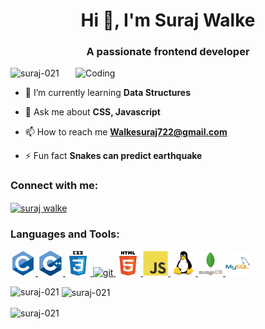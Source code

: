 <h1 align="center">Hi 👋, I'm Suraj Walke</h1>
<h3 align="center">A passionate frontend developer</h3>
<img align="right" alt="Coding" width="400" src="https://o.remove.bg/downloads/ffbd9be8-01f8-478f-b299-fb1e4433660d/png-transparent-html-logo-computer-programming-child-source-code-software-developer-text-line-technology-removebg-preview.png">

<p align="left"> <img src="https://komarev.com/ghpvc/?username=suraj-021&label=Profile%20views&color=0e75b6&style=flat" alt="suraj-021" /> </p>

- 🌱 I’m currently learning **Data Structures**

- 💬 Ask me about **CSS, Javascript**

- 📫 How to reach me **Walkesuraj722@gmail.com**

- ⚡ Fun fact **Snakes can predict earthquake**

<h3 align="left">Connect with me:</h3>
<p align="left">
<a href="https://linkedin.com/in/suraj-walke-58a45b235" target="blank"><img align="center" src="https://raw.githubusercontent.com/rahuldkjain/github-profile-readme-generator/master/src/images/icons/Social/linked-in-alt.svg" alt="suraj walke" height="30" width="40" /></a>
</p>

<h3 align="left">Languages and Tools:</h3>
<p align="left"> <a href="https://www.cprogramming.com/" target="_blank" rel="noreferrer"> <img src="https://raw.githubusercontent.com/devicons/devicon/master/icons/c/c-original.svg" alt="c" width="40" height="40"/> </a> <a href="https://www.w3schools.com/cpp/" target="_blank" rel="noreferrer"> <img src="https://raw.githubusercontent.com/devicons/devicon/master/icons/cplusplus/cplusplus-original.svg" alt="cplusplus" width="40" height="40"/> </a> <a href="https://www.w3schools.com/css/" target="_blank" rel="noreferrer"> <img src="https://raw.githubusercontent.com/devicons/devicon/master/icons/css3/css3-original-wordmark.svg" alt="css3" width="40" height="40"/> </a> <a href="https://git-scm.com/" target="_blank" rel="noreferrer"> <img src="https://www.vectorlogo.zone/logos/git-scm/git-scm-icon.svg" alt="git" width="40" height="40"/> </a> <a href="https://www.w3.org/html/" target="_blank" rel="noreferrer"> <img src="https://raw.githubusercontent.com/devicons/devicon/master/icons/html5/html5-original-wordmark.svg" alt="html5" width="40" height="40"/> </a> <a href="https://developer.mozilla.org/en-US/docs/Web/JavaScript" target="_blank" rel="noreferrer"> <img src="https://raw.githubusercontent.com/devicons/devicon/master/icons/javascript/javascript-original.svg" alt="javascript" width="40" height="40"/> </a> <a href="https://www.linux.org/" target="_blank" rel="noreferrer"> <img src="https://raw.githubusercontent.com/devicons/devicon/master/icons/linux/linux-original.svg" alt="linux" width="40" height="40"/> </a> <a href="https://www.mongodb.com/" target="_blank" rel="noreferrer"> <img src="https://raw.githubusercontent.com/devicons/devicon/master/icons/mongodb/mongodb-original-wordmark.svg" alt="mongodb" width="40" height="40"/> </a> <a href="https://www.mysql.com/" target="_blank" rel="noreferrer"> <img src="https://raw.githubusercontent.com/devicons/devicon/master/icons/mysql/mysql-original-wordmark.svg" alt="mysql" width="40" height="40"/> </a> </p>

<p><img align="left" src="https://github-readme-stats.vercel.app/api/top-langs?username=suraj-021&show_icons=true&locale=en&layout=compact" alt="suraj-021" /></p>

<p>&nbsp;<img align="center" src="https://github-readme-stats.vercel.app/api?username=suraj-021&show_icons=true&locale=en" alt="suraj-021" /></p>

<p><img align="center" src="https://github-readme-streak-stats.herokuapp.com/?user=suraj-021&" alt="suraj-021" /></p>

